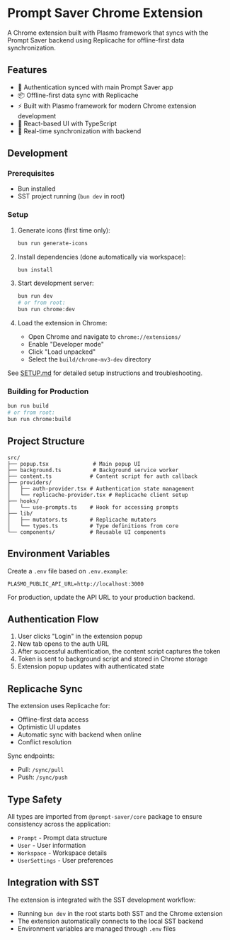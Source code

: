 # Prompt Saver Chrome Extension

A Chrome extension built with Plasmo framework that syncs with the Prompt Saver backend using Replicache for offline-first data synchronization.

## Features

- 🔐 Authentication synced with main Prompt Saver app
- 📦 Offline-first data sync with Replicache
- ⚡ Built with Plasmo framework for modern Chrome extension development
- 🎨 React-based UI with TypeScript
- 🔄 Real-time synchronization with backend

## Development

### Prerequisites

- Bun installed
- SST project running (`bun dev` in root)

### Setup

1. Generate icons (first time only):
   ```bash
   bun run generate-icons
   ```

2. Install dependencies (done automatically via workspace):
   ```bash
   bun install
   ```

3. Start development server:
   ```bash
   bun run dev
   # or from root:
   bun run chrome:dev
   ```

4. Load the extension in Chrome:
   - Open Chrome and navigate to `chrome://extensions/`
   - Enable "Developer mode"
   - Click "Load unpacked"
   - Select the `build/chrome-mv3-dev` directory

See [SETUP.md](./SETUP.md) for detailed setup instructions and troubleshooting.

### Building for Production

```bash
bun run build
# or from root:
bun run chrome:build
```

## Project Structure

```
src/
├── popup.tsx              # Main popup UI
├── background.ts          # Background service worker
├── content.ts            # Content script for auth callback
├── providers/
│   ├── auth-provider.tsx # Authentication state management
│   └── replicache-provider.tsx # Replicache client setup
├── hooks/
│   └── use-prompts.ts    # Hook for accessing prompts
├── lib/
│   ├── mutators.ts       # Replicache mutators
│   └── types.ts          # Type definitions from core
└── components/           # Reusable UI components
```

## Environment Variables

Create a `.env` file based on `.env.example`:

```env
PLASMO_PUBLIC_API_URL=http://localhost:3000
```

For production, update the API URL to your production backend.

## Authentication Flow

1. User clicks "Login" in the extension popup
2. New tab opens to the auth URL
3. After successful authentication, the content script captures the token
4. Token is sent to background script and stored in Chrome storage
5. Extension popup updates with authenticated state

## Replicache Sync

The extension uses Replicache for:
- Offline-first data access
- Optimistic UI updates
- Automatic sync with backend when online
- Conflict resolution

Sync endpoints:
- Pull: `/sync/pull`
- Push: `/sync/push`

## Type Safety

All types are imported from `@prompt-saver/core` package to ensure consistency across the application:

- `Prompt` - Prompt data structure
- `User` - User information
- `Workspace` - Workspace details
- `UserSettings` - User preferences

## Integration with SST

The extension is integrated with the SST development workflow:

- Running `bun dev` in the root starts both SST and the Chrome extension
- The extension automatically connects to the local SST backend
- Environment variables are managed through `.env` files
